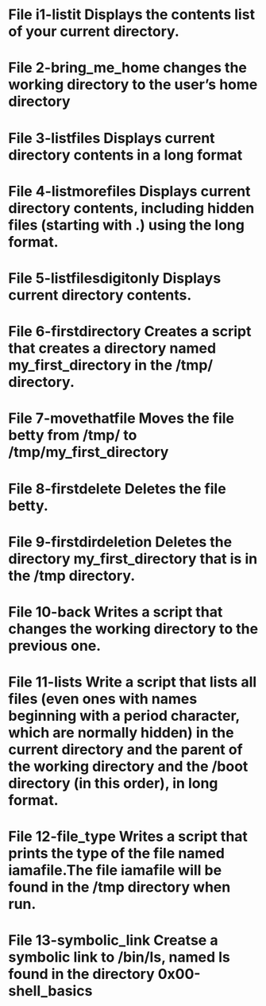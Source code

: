# File i1-listit Displays the contents list of your current directory.
# File 2-bring_me_home changes the working directory to the user’s home directory
# File 3-listfiles Displays current directory contents in a long format
# File 4-listmorefiles Displays current directory contents, including hidden files (starting with .) using the long format.
# File 5-listfilesdigitonly Displays current directory contents.
# File 6-firstdirectory Creates a script that creates a directory named my_first_directory in the /tmp/ directory.
# File 7-movethatfile Moves the file betty from /tmp/ to /tmp/my_first_directory
# File 8-firstdelete Deletes the file betty.
# File 9-firstdirdeletion Deletes the directory my_first_directory that is in the /tmp directory.
# File 10-back Writes a script that changes the working directory to the previous one.
# File 11-lists Write a script that lists all files (even ones with names beginning with a period character, which are normally hidden) in the current directory and the parent of the working directory and the /boot directory (in this order), in long format.
# File 12-file_type Writes a script that prints the type of the file named iamafile.The file iamafile will be found in the /tmp directory when run. 
# File 13-symbolic_link Creatse a symbolic link to /bin/ls, named __ls__ found in the directory 0x00-shell_basics
# 
